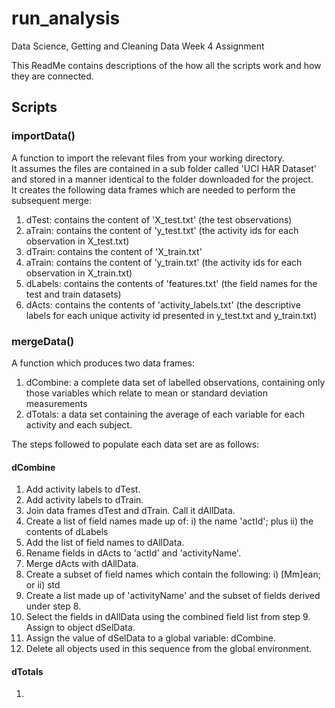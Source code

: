 # run_analysis
Data Science, Getting and Cleaning Data Week 4 Assignment

This ReadMe contains descriptions of the how all the scripts work and how they are connected.

## Scripts
### importData()
A function to import the relevant files from your working directory.  
It assumes the files are contained in a sub folder called 'UCI HAR Dataset' and stored in a manner identical to the folder downloaded for the project.  
It creates the following data frames which are needed to perform the subsequent merge:
1. dTest: contains the content of 'X_test.txt' (the test observations)
2. aTrain: contains the content of 'y_test.txt' (the activity ids for each observation in X_test.txt) 
3. dTrain: contains the content of 'X_train.txt'
4. aTrain: contains the content of 'y_train.txt' (the activity ids for each observation in X_train.txt) 
5. dLabels: contains the contents of 'features.txt' (the field names for the test and train datasets)
6. dActs: contains the contents of 'activity_labels.txt' (the descriptive labels for each unique activity id presented in y_test.txt and y_train.txt)

### mergeData()
A function which produces two data frames:
1. dCombine: a complete data set of labelled observations, containing only those variables which relate to mean or standard deviation measurements
2. dTotals: a data set containing the average of each variable for each activity and each subject.

The steps followed to populate each data set are as follows:

#### dCombine
1. Add activity labels to dTest.
2. Add activity labels to dTrain.
3. Join data frames dTest and dTrain. Call it dAllData.
4. Create a list of field names made up of:
        i) the name 'actId'; plus
        ii) the contents of dLabels
5. Add the list of field names to dAllData.
6. Rename fields in dActs to 'actId' and 'activityName'.
7. Merge dActs with dAllData.
8. Create a subset of field names which contain the following:
        i) [Mm]ean; or
        ii) std
9. Create a list made up of 'activityName' and the subset of fields derived under step 8.
10. Select the fields in dAllData using the combined field list from step 9.  Assign to object dSelData.
11. Assign the value of dSelData to a global variable: dCombine.
12. Delete all objects used in this sequence from the global environment.

#### dTotals
1. 